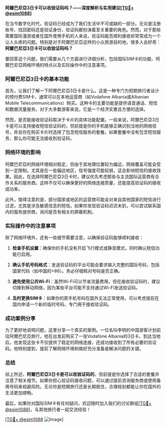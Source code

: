 **阿爾巴尼亞3日卡可以收验证码吗？——深度解析与实用建议[[TG💪+ @esim1088](https://t.me/s/esim1088)]**

在当今数字化时代，验证码已经成为了我们生活中不可或缺的一部分。无论是注册账号、找回密码还是验证身份，验证码都扮演着至关重要的角色。然而，对于那些需要国际漫游或者在国外使用手机的人来说，验证码能否顺利接收却常常成为一个让人头疼的问题。特别是对于阿爾巴尼亞这样的小众旅游目的地，很多人会好奇：**阿爾巴尼亞3日卡可以收验证码吗？**

要回答这个问题，我们需要从几个方面进行详细分析，包括国际SIM卡的功能、阿爾巴尼亞网络环境的特点以及实际操作中的注意事项。

### 阿爾巴尼亞3日卡的基本功能

首先，让我们了解一下阿爾巴尼亞3日卡是什么。这是一种专门为短期旅行者设计的预付费SIM卡，通常可以在本地运营商（如Vodafone Albania或Albanian Mobile Telecommunications）购买。这种卡的主要功能是提供语音通话、短信和数据流量服务。对于大多数游客来说，它是一个经济实惠且方便的选择。

然而，是否能接收验证码取决于卡片的具体功能配置。一般来说，阿爾巴尼亞3日卡是可以支持接收短信验证码的，但前提是你的手机能够正确识别当地的网络信号，并且你在购买卡片时选择了包含短信服务的套餐。如果套餐中没有包含短信服务，那么你可能无法接收到验证码。

### 网络环境的影响

阿爾巴尼亞的网络环境相对稳定，但由于其地理位置较为偏远，网络覆盖可能会受到一定限制。尤其是在一些偏远地区，信号强度可能较弱，这会影响短信的接收效果。因此，在选择阿爾巴尼亞3日卡时，建议优先考虑那些与主流国际运营商有合作关系的服务商。这样不仅可以确保更好的网络连接质量，还能提高验证码的接收成功率。

此外，值得注意的是，部分国家或地区的运营商可能会对来自其他国家的短信进行过滤，尤其是涉及敏感信息的短信。如果你发现验证码迟迟未到，可以尝试联系国内的服务提供商，询问是否有相关的屏蔽机制。

### 实际操作中的注意事项

除了网络环境外，还有一些细节需要注意，以确保验证码能够顺利接收：

1. **检查手机设置**：确保你的手机没有开启飞行模式或静音模式，同时确认短信功能已启用。
   
2. **确认手机号码格式**：发送验证码的平台可能会要求输入完整的国际号码，包括国家代码（如中国的+86）。务必仔细核对号码是否正确。

3. **避免使用公共Wi-Fi**：虽然Wi-Fi可以节省流量费用，但在接收验证码时，建议切换到移动网络，因为某些平台可能不支持通过Wi-Fi发送验证码。

4. **及时更换SIM卡**：如果你的原手机号码在国外无法正常使用，可以考虑提前在国内申请一个新的临时号码，专门用于接收验证码。

### 成功案例分享

为了更好地说明问题，这里分享一个真实的案例。一位名叫李明的中国游客计划前往阿爾巴尼亞旅行，他在出发前购买了一张Vodafone Albania的3日卡。到达当地后，他发现这张卡不仅提供了稳定的网络连接，还成功接收到了所有必要的验证码。他特别提到，提前了解网络环境和做好充分准备是解决问题的关键。

### 总结

综上所述，**阿爾巴尼亞3日卡是可以收验证码的**，但前提是你选择了合适的套餐并注意了相关细节。如果你担心验证码接收问题，可以通过提前咨询服务商或使用备用号码来规避风险。无论你是短期旅行还是长期居住，合理规划都能让你在国外的生活更加顺畅。

最后，如果你对国际SIM卡有任何疑问，欢迎随时加入我们的讨论群组[[TG💪+ @esim1088](https://t.me/s/esim1088)]，与其他旅行者一起交流经验！ 

[[TG💪+ @esim1088](https://t.me/s/esim1088) ![Image](https://i.postimg.cc/4NQfJmqS/Snipaste-2025-05-13-00-14-12.png)]